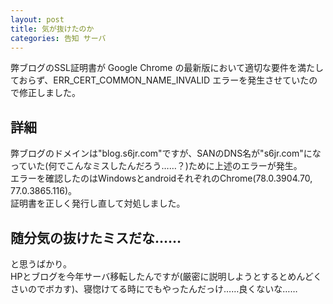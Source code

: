 ```yaml
---
layout: post
title: 気が抜けたのか
categories: 告知 サーバ
---
```


弊ブログのSSL証明書が Google Chrome の最新版において適切な要件を満たしておらず、ERR_CERT_COMMON_NAME_INVALID エラーを発生させていたので修正しました。

## 詳細

弊ブログのドメインは"blog.s6jr.com"ですが、SANのDNS名が"s6jr.com"になっていた(何でこんなミスしたんだろう……？)ために上述のエラーが発生。  
エラーを確認したのはWindowsとandroidそれぞれのChrome(78.0.3904.70, 77.0.3865.116)。  
証明書を正しく発行し直して対処しました。

## 随分気の抜けたミスだな……

と思うばかり。  
HPとブログを今年サーバ移転したんですが(厳密に説明しようとするとめんどくさいのでボカす)、寝惚けてる時にでもやったんだっけ……良くないな……
